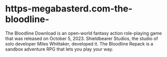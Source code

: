 # https-megabasterd.com-the-bloodline-
The Bloodline Download is an open-world fantasy action role-playing game that was released on October 5, 2023. Shieldbearer Studios, the studio of solo developer Miles Whittaker, developed it. The Bloodline Repack is a sandbox adventure RPG that lets you play your way.
